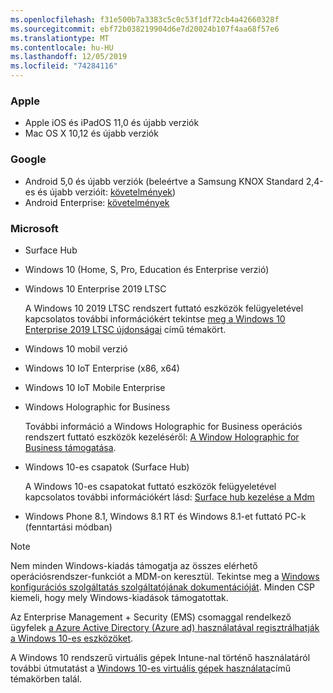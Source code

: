 ```yaml
---
ms.openlocfilehash: f31e500b7a3383c5c0c53f1df72cb4a42660328f
ms.sourcegitcommit: ebf72b038219904d6e7d20024b107f4aa68f57e6
ms.translationtype: MT
ms.contentlocale: hu-HU
ms.lasthandoff: 12/05/2019
ms.locfileid: "74284116"
---
```



### <a name="apple"></a>Apple
- Apple iOS és iPadOS 11,0 és újabb verziók
- Mac OS X 10,12 és újabb verziók

### <a name="google"></a>Google
- Android 5,0 és újabb verziók (beleértve a Samsung KNOX Standard 2,4-es és újabb verzióit: [követelmények](https://www.samsungknox.com/en/knox-platform/supported-devices/2.4+))
- Android Enterprise: [követelmények](https://support.google.com/work/android/topic/9428066)

### <a name="microsoft"></a>Microsoft

- Surface Hub
- Windows 10 (Home, S, Pro, Education és Enterprise verzió)
- Windows 10 Enterprise 2019 LTSC

  A Windows 10 2019 LTSC rendszert futtató eszközök felügyeletével kapcsolatos további információkért tekintse [meg a Windows 10 Enterprise 2019 LTSC újdonságai](https://docs.microsoft.com/windows/whats-new/ltsc/whats-new-windows-10-2019) című témakört.
  
- Windows 10 mobil verzió
- Windows 10 IoT Enterprise (x86, x64)
- Windows 10 IoT Mobile Enterprise
- Windows Holographic for Business

  További információ a Windows Holographic for Business operációs rendszert futtató eszközök kezeléséről: [A Window Holographic for Business támogatása](../fundamentals/windows-holographic-for-business.md).

- Windows 10-es csapatok (Surface Hub)

   A Windows 10-es csapatokat futtató eszközök felügyeletével kapcsolatos további információkért lásd: [Surface hub kezelése a Mdm](https://docs.microsoft.com/surface-hub/manage-settings-with-mdm-for-surface-hub)
- Windows Phone 8.1, Windows 8.1 RT és Windows 8.1-et futtató PC-k (fenntartási módban)

> [!NOTE]
> Nem minden Windows-kiadás támogatja az összes elérhető operációsrendszer-funkciót a MDM-on keresztül. Tekintse meg a [Windows konfigurációs szolgáltatás szolgáltatójának dokumentációját](https://docs.microsoft.com/windows/configuration/provisioning-packages/how-it-pros-can-use-configuration-service-providers). Minden CSP kiemeli, hogy mely Windows-kiadások támogatottak.

Az Enterprise Management + Security (EMS) csomaggal rendelkező ügyfelek [a Azure Active Directory (Azure ad) használatával regisztrálhatják a Windows 10-es eszközöket](/intune/windows-enroll).

A Windows 10 rendszerű virtuális gépek Intune-nal történő használatáról további útmutatást a [Windows 10-es virtuális gépek használata](../fundamentals/windows-10-virtual-machines.md)című témakörben talál.

